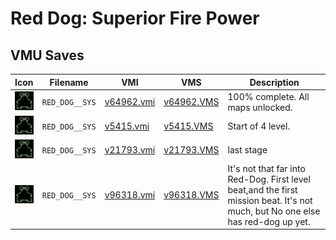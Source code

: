 # Red Dog: Superior Fire Power

## VMU Saves

| Icon | Filename | VMI | VMS | Description |
|------|----------|-----|-----|-------------|
| ![Red Dog: Superior Fire Power](../icons/RED_DOG__SYS.GIF) | `RED_DOG__SYS` | [v64962.vmi](v64962.vmi) | [v64962.VMS](v64962.VMS) | 100% complete. All maps unlocked.  |
| ![Red Dog: Superior Fire Power](../icons/RED_DOG__SYS.GIF) | `RED_DOG__SYS` | [v5415.vmi](v5415.vmi) | [v5415.VMS](v5415.VMS) | Start of 4 level.  |
| ![Red Dog: Superior Fire Power](../icons/RED_DOG__SYS.GIF) | `RED_DOG__SYS` | [v21793.vmi](v21793.vmi) | [v21793.VMS](v21793.VMS) | last stage   |
| ![Red Dog: Superior Fire Power](../icons/RED_DOG__SYS.GIF) | `RED_DOG__SYS` | [v96318.vmi](v96318.vmi) | [v96318.VMS](v96318.VMS) | It's not that far into Red-Dog. First level beat,and the first mission beat. It's not much, but No one else has red-dog up yet.  |
